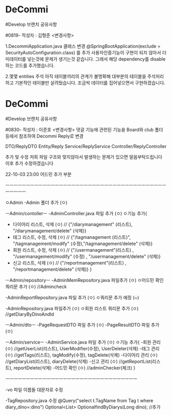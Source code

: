 # DeCommi
#Develop 브랜치 공유사항

#0819- 
작성자 : 김형준
<변경사항> 

1.DecommiApplication.java 클래스 변경 
@SpringBootApplication(exclude = SecurityAutoConfiguration.class) 를 추가
사용자인증기능이 구현이 되지 않아서 더미데이터를 넣는것에 문제가 생기는것 같습니다. 그래서 해당 dependency를 disable 하는 코드를 추가했습니다.

2.몇몇 entities 주석
아직 테이블끼리의 관계가 불명확해 대부분의 테이블을 주석처리하고 기본적인 테이블만 살려뒀습니다. 조금씩 데이터를 집어넣으면서 구현하겠습니다.

# DeCommi
#Develop 브랜치 공유사항

#0830- 
작성자 : 이준호
<변경사항> 
댓글 기능에 관련된 기능을 Board와 club 폴더 등에서 참조하여
Decommi Reply로 변경 

DTO/ReplyDTO
Entity/Reply
Service/ReplyService
Controller/ReplyController

추가 및 수정
저희 파일 구조와 맞지않아서 발생하는 문제가 있으면 말씀부탁드립니다 이후 추가 수정하겠습니다

22-10-03 23:00
어드민 추가 부분

ㅡㅡㅡㅡㅡㅡㅡㅡㅡㅡㅡㅡㅡㅡㅡㅡㅡㅡㅡㅡㅡㅡㅡㅡㅡㅡㅡㅡㅡㅡㅡㅡㅡㅡㅡㅡㅡㅡㅡㅡㅡㅡㅡㅡ

ㅇAdmin
-Admin 폴더 추가					(ㅇ)

ㅡAdmin/contollerㅡ
-AdminController.java 파일 추가			(ㅇ)
ㅇ기능 추가{
- 다이어리 리스트, 삭제				(ㅇ)	// {"/diarymanagement" (리스트), "/diarymanagement/delete" (삭제)}
- 태그 리스트, 수정, 삭제				(ㅇ)	// {"/tagmanagement (리스트)", "/tagmanagement/modify" (수정),"/tagmanagement/delete" (삭제)}
- 회원 리스트, 수정, 삭제				(ㅇ)	// {"/usermanagement"(리스트) , "/usermanagement/modify" (수정) , "/usermanagement/delete" (삭제)}
- 신고 리스트, 삭제					(ㅇ)	// {"/reportmanagement"(리스트) , "/reportmanagement/delete" (삭제)}
}

ㅡAdmin/repositoryㅡ
-AdminMemRepository.java 파일추가			(ㅇ)
ㅇ어드민 확인 쿼리문 추가				(ㅇ)	//Admincheck

-AdminReportRepository.java 파일 추가		(ㅇ)
ㅇ쿼리문 추가 예정					(~)

-AdminRepository.java 파일추가			(ㅇ)
ㅇ회원 리스트 쿼리문 추가				(ㅇ)	//getDiaryByDinoAndId

ㅡAdmin/dtoㅡ
-PageRequestDTO 파일 추가				(ㅇ)
-PageResultDTO 파일 추가				(ㅇ)

ㅡAdmin/serviceㅡ
-AdminService.java 파일 추가			(ㅇ)
ㅇ기능 추가{
-회원 관리					(ㅇ)	//getUserList(리스트), UserModifier(수정), UserDeleter(삭제)
-태그 관리					(ㅇ)	//getTags(리스트), tagModify(수정), tagDelete(삭제)
-다이어리 관리					(ㅇ)	//getDiaryList(리스트), diaryDelete(삭제)
-신고 관리					(ㅇ)	//getReportList(리스트), reportDelete(삭제)
-어드민 확인					(ㅇ)	//adminChecker(체크)
}


ㅡㅡㅡㅡㅡㅡㅡㅡㅡㅡㅡㅡㅡㅡㅡㅡㅡㅡㅡㅡㅡㅡㅡㅡㅡㅡㅡㅡㅡㅡㅡㅡ

-vo 파일 이름들 대문자로 수정

-TagRepository.java 수정
  @Query("select t.TagName from Tag t where diary_dino=:dino")
  Optional<List<String>> OptionalfindByDiarys(Long dino);
//추가
